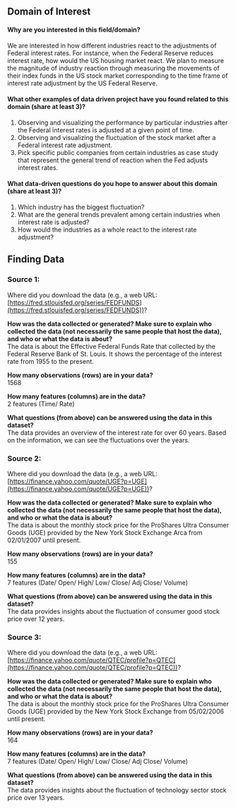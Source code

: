 ## Domain of Interest

#### Why are you interested in this field/domain?
We are interested in how different industries react to the adjustments of Federal interest rates. For instance, when the Federal Reserve reduces interest rate, how would the US housing market react. We plan to measure the magnitude of industry reaction through measuring the movements of their index funds in the US stock market corresponding to the time frame of interest rate adjustment by the US Federal Reserve.

#### What other examples of data driven project have you found related to this domain (share at least 3)?
  1. Observing and visualizing the performance by particular industries after the Federal interest rates is adjusted at a given point of time.
  2. Observing and visualizing the fluctuation of the stock market after a Federal interest rate adjustment.
  3. Pick specific public companies from certain industries as case study that represent the general trend of reaction when the Fed adjusts interest rates.

#### What data-driven questions do you hope to answer about this domain (share at least 3)?
  1. Which industry has the biggest fluctuation?
  2. What are the general trends prevalent among certain industries when interest rate is adjusted?
  3. How would the industries as a whole react to the interest rate adjustment?

## Finding Data

  ### Source 1:

  Where did you download the data (e.g., a web URL: [https://fred.stlouisfed.org/series/FEDFUNDS](https://fred.stlouisfed.org/series/FEDFUNDS))?

  **How was the data collected or generated? Make sure to explain who collected the data (not necessarily the same people that host the data), and who or what the data is about?**
  <br />The data is about the Effective Federal Funds Rate that collected by the Federal Reserve Bank of St. Louis. It shows the percentage of the interest rate from 1955 to the present.

  **How many observations (rows) are in your data?**
  <br />1568

  **How many features (columns) are in the data?**
  <br />2 features (Time/ Rate)

  **What questions (from above) can be answered using the data in this dataset?**
  <br />The data provides an overview of the interest rate for over 60 years. Based on the information, we can see the fluctuations over the years.


  ### Source 2:

  Where did you download the data (e.g., a web URL: [https://finance.yahoo.com/quote/UGE?p=UGE](https://finance.yahoo.com/quote/UGE?p=UGE))?

  **How was the data collected or generated? Make sure to explain who collected the data (not necessarily the same people that host the data), and who or what the data is about?**
  <br />The data is about the monthly stock price for the ProShares Ultra Consumer Goods (UGE) provided by the New York Stock Exchange Arca from 02/01/2007 until present.

  **How many observations (rows) are in your data?**
  <br />155

  **How many features (columns) are in the data?**
  <br />7 features (Date/ Open/ High/ Low/ Close/ Adj Close/ Volume)

  **What questions (from above) can be answered using the data in this dataset?**
  <br />The data provides insights about the fluctuation of consumer good stock price over 12 years.


  ### Source 3:

  Where did you download the data (e.g., a web URL: [https://finance.yahoo.com/quote/QTEC/profile?p=QTEC](https://finance.yahoo.com/quote/QTEC/profile?p=QTEC))?

  **How was the data collected or generated? Make sure to explain who collected the data (not necessarily the same people that host the data), and who or what the data is about?**
  <br />The data is about the monthly stock price for the ProShares Ultra Consumer Goods (UGE) provided by the New York Stock Exchange from 05/02/2006 until present.

  **How many observations (rows) are in your data?**
  <br />164

  **How many features (columns) are in the data?**
  <br />7 features (Date/ Open/ High/ Low/ Close/ Adj Close/ Volume)

  **What questions (from above) can be answered using the data in this dataset?**
  <br />The data provides insights about the fluctuation of technology sector stock price over 13 years.
